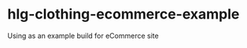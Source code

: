 hlg-clothing-ecommerce-example
==============================

Using as an example build for eCommerce site
